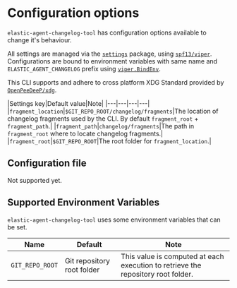 # Configuration options

`elastic-agent-changelog-tool` has configuration options available to change it's behaviour.

All settings are managed via the [`settings`][settings] package, using [`spf13/viper`][viper].  
Configurations are bound to environment variables with same name and `ELASTIC_AGENT_CHANGELOG` prefix using [`viper.BindEnv`][bindenv].

This CLI supports and adhere to cross platform XDG Standard provided by [`OpenPeeDeeP/xdg`][xdg].

|Settings key|Default value|Note|
|---|---|---|---|
|`fragment_location`|`$GIT_REPO_ROOT/changelog/fragments`|The location of changelog fragments used by the CLI. By default `fragment_root` + `fragment_path`.| 
|`fragment_path`|`changelog/fragments`|The path in `fragment_root` where to locate changelog fragments.|
|`fragment_root`|`$GIT_REPO_ROOT`|The root folder for `fragment_location`.|

## Configuration file

Not supported yet.

## Supported Environment Variables

`elastic-agent-changelog-tool` uses some environment variables that can be set.

|Name|Default|Note|
|---|---|---|
|`GIT_REPO_ROOT`|Git repository root folder|This value is computed at each execution to retrieve the repository root folder.|

[bindenv]: https://pkg.go.dev/github.com/spf13/viper#BindEnv
[settings]: ../internal/settings/settings.go
[xdg]: https://pkg.go.dev/github.com/OpenPeeDeeP/xdg
[viper]: https://pkg.go.dev/github.com/spf13/viper

